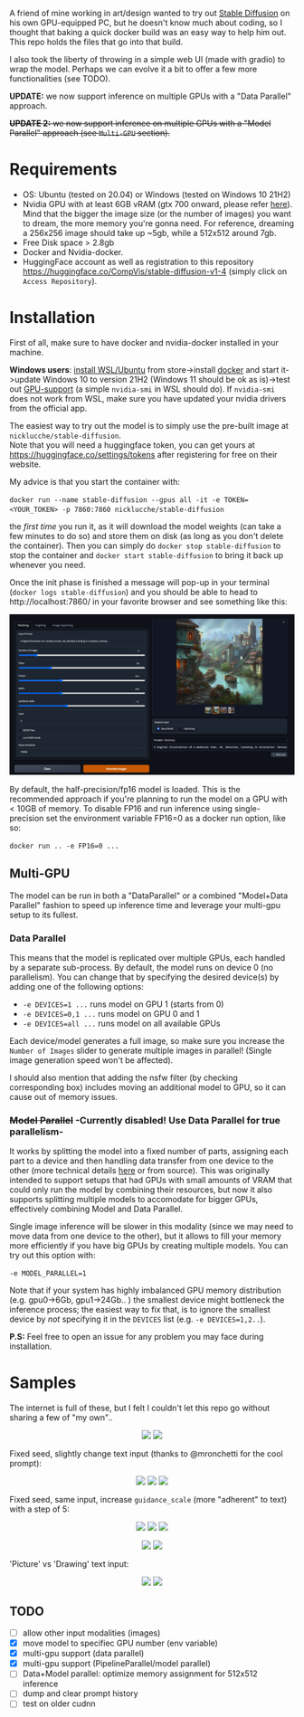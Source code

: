 A friend of mine working in art/design wanted to try out [Stable Diffusion](https://stability.ai/blog/stable-diffusion-public-release) on his own GPU-equipped PC, but he doesn't know much about coding, so I thought that baking a quick docker build was an easy way to help him out. This repo holds the files that go into that build.

I also took the liberty of throwing in a simple web UI (made with gradio) to wrap the model. Perhaps we can evolve it a bit to offer a few more functionalities (see TODO).

**UPDATE:** we now support inference on multiple GPUs with a "Data Parallel" approach.

~~**UPDATE 2:** we now support inference on multiple GPUs with a "Model Parallel" approach (see `Multi-GPU` section).~~

# Requirements
 - OS: Ubuntu (tested on 20.04) or Windows (tested on Windows 10 21H2)
 - Nvidia GPU with at least 6GB vRAM (gtx 700 onward, please refer [here](https://docs.nvidia.com/deeplearning/cudnn/support-matrix/index.html)). Mind that the bigger the image size (or the number of images) you want to dream, the more memory you're gonna need. For reference, dreaming a 256x256 image should take up ~5gb, while a 512x512 around 7gb. 
 - Free Disk space > 2.8gb
 - Docker and Nvidia-docker.
 - HuggingFace account as well as registration to this repository https://huggingface.co/CompVis/stable-diffusion-v1-4 (simply click on `Access Repository`).

# Installation

First of all, make sure to have docker and nvidia-docker installed in your machine.

**Windows users**: [install WSL/Ubuntu](https://stackoverflow.com/a/56783810) from store->install [docker](https://docs.docker.com/desktop/windows/wsl/) and start it->update Windows 10 to version 21H2 (Windows 11 should be ok as is)->test out [GPU-support](https://docs.nvidia.com/cuda/wsl-user-guide/index.html#cuda-support-for-wsl2) (a simple `nvidia-smi` in WSL should do). If `nvidia-smi` does not work from WSL, make sure you have updated your nvidia drivers from the official app. 

The easiest way to try out the model is to simply use the pre-built image at `nicklucche/stable-diffusion`.   
Note that you will need a huggingface token, you can get yours at https://huggingface.co/settings/tokens after registering for free on their website.

My advice is that you start the container with:

`docker run --name stable-diffusion --gpus all -it -e TOKEN=<YOUR_TOKEN> -p 7860:7860 nicklucche/stable-diffusion` 

the *first time* you run it, as it will download the model weights (can take a few minutes to do so) and store them on disk (as long as you don't delete the container).
Then you can simply do `docker stop stable-diffusion` to stop the container and `docker start stable-diffusion` to bring it back up whenever you need.

Once the init phase is finished a message will pop-up in your terminal (`docker logs stable-diffusion`) and you should be able to head to http://localhost:7860/ in your favorite browser and see something like this:

![](assets/screen.png)

By default, the half-precision/fp16 model is loaded. This is the recommended approach if you're planning to run the model on a GPU with < 10GB of memory. To disable FP16 and run inference using single-precision set the environment variable FP16=0 as a docker run option, like so:

`docker run .. -e FP16=0 ...`  

## Multi-GPU

The model can be run in both a "DataParallel" or a combined "Model+Data Parallel" fashion to speed up inference time and leverage your multi-gpu setup to its fullest.

### Data Parallel

This means that the model is replicated over multiple GPUs, each handled by a separate sub-process. By default, the model runs on device 0 (no parallelism). You can change that by specifying the desired device(s) by adding one of the following options:

 - `-e DEVICES=1 ...` runs model on GPU 1 (starts from 0)
 - `-e DEVICES=0,1 ...` runs model on GPU 0 and 1
 - `-e DEVICES=all ...` runs model on all available GPUs

Each device/model generates a full image, so make sure you increase the `Number of Images` slider to generate multiple images in parallel!
(Single image generation speed won't be affected).

I should also mention that adding the nsfw filter (by checking corresponding box) includes moving an additional model to GPU, so it can cause out of memory issues.

### ~~Model Parallel~~ -Currently disabled! Use Data Parallel for true parallelism-

It works by splitting the model into a fixed number of parts, assigning each part to a device and then handling data transfer from one device to the other (more technical details [here](https://github.com/NickLucche/stable-diffusion-nvidia-docker/issues/8) or from source).
This was originally intended to support setups that had GPUs with small amounts of VRAM that could only run the model by combining their resources, but now it also supports splitting multiple models to accomodate for bigger GPUs, effectively combining Model and Data Parallel.

Single image inference will be slower in this modality (since we may need to move data from one device to the other), but it allows to fill your memory more efficiently if you have big GPUs by creating multiple models.
You can try out this option with:

`-e MODEL_PARALLEL=1` 

Note that if your system has highly imbalanced GPU memory distribution (e.g. gpu0->6Gb, gpu1->24Gb.. ) the smallest device might bottleneck the inference process; the easiest way to fix that, is to ignore the smallest device by *not* specifying it in the `DEVICES` list (e.g. `-e DEVICES=1,2..`).


**P.S:** Feel free to open an issue for any problem you may face during installation.

# Samples

The internet is full of these, but I felt I couldn't let this repo go without sharing a few of "my own".. 

<p align="center" width="100%">
    <img width="48%" src="assets/0.png">
    <img width="48%" src="assets/1.png">
</p>

Fixed seed, slightly change text input (thanks to @mronchetti for the cool  prompt):
<p align="center" width="100%">
    <img width="32%" src="assets/redlove.png">
    <img width="32%" src="assets/greenlove.png">
    <img width="32%" src="assets/bluelove.png">
</p>

Fixed seed, same input, increase `guidance_scale` (more "adherent" to text) with a step of 5:
<p align="center" width="100%">
    <img width="32%" src="assets/village_5_2.png">
    <img width="32%" src="assets/village_10_2.png">
    <img width="32%" src="assets/village_15_2.png">
</p>
<p align="center" width="100%">
    <img width="48%" src="assets/village_0.png">
    <img width="48%" src="assets/village_5.png">
</p>

'Picture' vs 'Drawing' text input:
<p align="center" width="100%">
    <img width="48%" src="assets/3.png">
    <img width="48%" src="assets/4.png">
</p>


## TODO
 - [ ] allow other input modalities (images)
 - [x] move model to specifiec GPU number (env variable)
 - [x] multi-gpu support (data parallel)
 - [x] multi-gpu support (PipelineParallel/model parallel)
 - [ ] Data+Model parallel: optimize memory assignment for 512x512 inference
 - [ ] dump and clear prompt history
 - [ ] test on older cudnn

